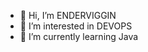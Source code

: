 - 👋 Hi, I’m ENDERVIGGIN
- 👀 I’m interested in DEVOPS
- 🌱 I’m currently learning Java

<!---
ENDERVIGGIN/ENDERVIGGIN is a ✨ special ✨ repository because its `README.md` (this file) appears on your GitHub profile.
You can click the Preview link to take a look at your changes.
--->
